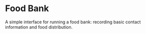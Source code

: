 Food Bank
=========

A simple interface for running a food bank: recording basic contact information and food distribution.
